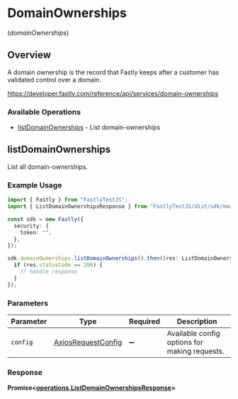# DomainOwnerships
(*domainOwnerships*)

## Overview

A domain ownership is the record that Fastly keeps after a customer has validated control over a domain.

<https://developer.fastly.com/reference/api/services/domain-ownerships>
### Available Operations

* [listDomainOwnerships](#listdomainownerships) - List domain-ownerships

## listDomainOwnerships

List all domain-ownerships.

### Example Usage

```typescript
import { Fastly } from "FastlyTestJS";
import { ListDomainOwnershipsResponse } from "FastlyTestJS/dist/sdk/models/operations";

const sdk = new Fastly({
  security: {
    token: "",
  },
});

sdk.domainOwnerships.listDomainOwnerships().then((res: ListDomainOwnershipsResponse) => {
  if (res.statusCode == 200) {
    // handle response
  }
});
```

### Parameters

| Parameter                                                    | Type                                                         | Required                                                     | Description                                                  |
| ------------------------------------------------------------ | ------------------------------------------------------------ | ------------------------------------------------------------ | ------------------------------------------------------------ |
| `config`                                                     | [AxiosRequestConfig](https://axios-http.com/docs/req_config) | :heavy_minus_sign:                                           | Available config options for making requests.                |


### Response

**Promise<[operations.ListDomainOwnershipsResponse](../../models/operations/listdomainownershipsresponse.md)>**

